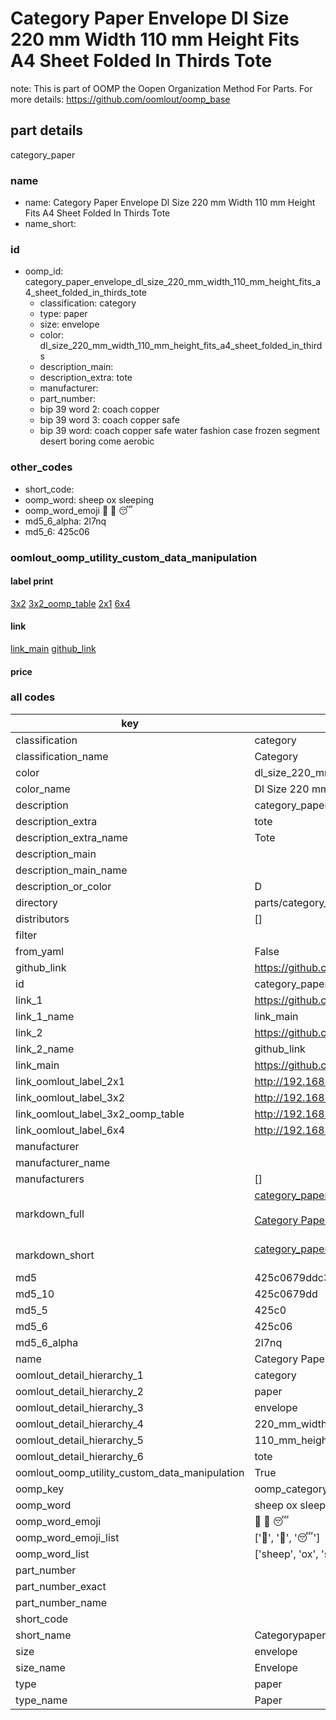 # Category Paper Envelope Dl Size 220 mm Width 110 mm Height Fits A4 Sheet Folded In Thirds Tote  

note: This is part of OOMP the Oopen Organization Method For Parts. For more details: https://github.com/oomlout/oomp_base

##  part details



category_paper

### name
* name: Category Paper Envelope Dl Size 220 mm Width 110 mm Height Fits A4 Sheet Folded In Thirds Tote
* name_short: 
### id
* oomp_id: category_paper_envelope_dl_size_220_mm_width_110_mm_height_fits_a4_sheet_folded_in_thirds_tote
  * classification: category
  * type: paper
  * size: envelope
  * color: dl_size_220_mm_width_110_mm_height_fits_a4_sheet_folded_in_thirds
  * description_main: 
  * description_extra: tote
  * manufacturer: 
  * part_number: 
  * bip 39 word 2: coach copper
  * bip 39 word 3: coach copper safe
  * bip 39 word: coach copper safe water fashion case frozen segment desert boring come aerobic

### other_codes
* short_code: 
* oomp_word: sheep ox sleeping
* oomp_word_emoji :sheep: :ox: :sleeping:
* md5_6_alpha: 2l7nq
* md5_6: 425c06






### oomlout_oomp_utility_custom_data_manipulation
#### label print
[3x2](http://192.168.1.245:1112/?label=oomp%202l7nq)
[3x2_oomp_table](http://192.168.1.107:1112/?label=oomp%202l7nq)
[2x1](http://192.168.1.242:1112/?label=oomp%202l7nq)
[6x4](http://192.168.1.55:1112/?label=oomp%202l7nq)    

#### link

[link_main](https://github.com/oomlout/oomlout_oomp_current_version_messy/tree/main/parts/category_paper_envelope_dl_size_220_mm_width_110_mm_height_fits_a4_sheet_folded_in_thirds_tote) [github_link](https://github.com/oomlout/oomlout_oomp_part_src/tree/main/parts/category_paper_envelope_dl_size_220_mm_width_110_mm_height_fits_a4_sheet_folded_in_thirds_tote)                             

#### price







### all codes 
| key | value |  
| --- | --- |  
| classification | category |  
| classification_name | Category |  
| color | dl_size_220_mm_width_110_mm_height_fits_a4_sheet_folded_in_thirds |  
| color_name | Dl Size 220 mm Width 110 mm Height Fits A4 Sheet Folded In Thirds |  
| description | category_paper |  
| description_extra | tote |  
| description_extra_name | Tote |  
| description_main |  |  
| description_main_name |  |  
| description_or_color | D  |  
| directory | parts/category_paper_envelope_dl_size_220_mm_width_110_mm_height_fits_a4_sheet_folded_in_thirds_tote |  
| distributors | [] |  
| filter |  |  
| from_yaml | False |  
| github_link | https://github.com/oomlout/oomlout_oomp_part_src/tree/main/parts/category_paper_envelope_dl_size_220_mm_width_110_mm_height_fits_a4_sheet_folded_in_thirds_tote |  
| id | category_paper_envelope_dl_size_220_mm_width_110_mm_height_fits_a4_sheet_folded_in_thirds_tote |  
| link_1 | https://github.com/oomlout/oomlout_oomp_current_version_messy/tree/main/parts/category_paper_envelope_dl_size_220_mm_width_110_mm_height_fits_a4_sheet_folded_in_thirds_tote |  
| link_1_name | link_main |  
| link_2 | https://github.com/oomlout/oomlout_oomp_part_src/tree/main/parts/category_paper_envelope_dl_size_220_mm_width_110_mm_height_fits_a4_sheet_folded_in_thirds_tote |  
| link_2_name | github_link |  
| link_main | https://github.com/oomlout/oomlout_oomp_current_version_messy/tree/main/parts/category_paper_envelope_dl_size_220_mm_width_110_mm_height_fits_a4_sheet_folded_in_thirds_tote |  
| link_oomlout_label_2x1 | http://192.168.1.242:1112/?label=oomp%202l7nq |  
| link_oomlout_label_3x2 | http://192.168.1.245:1112/?label=oomp%202l7nq |  
| link_oomlout_label_3x2_oomp_table | http://192.168.1.107:1112/?label=oomp%202l7nq |  
| link_oomlout_label_6x4 | http://192.168.1.55:1112/?label=oomp%202l7nq |  
| manufacturer |  |  
| manufacturer_name |  |  
| manufacturers | [] |  
| markdown_full | [category_paper_envelope_dl_size_220_mm_width_110_mm_height_fits_a4_sheet_folded_in_thirds_tote](https://github.com/oomlout/oomlout_oomp_current_version_messy/tree/main/parts/category_paper_envelope_dl_size_220_mm_width_110_mm_height_fits_a4_sheet_folded_in_thirds_tote)<br>[](https://github.com/oomlout/oomlout_oomp_current_version_messy/tree/main/parts/category_paper_envelope_dl_size_220_mm_width_110_mm_height_fits_a4_sheet_folded_in_thirds_tote)<br>[Category Paper Envelope Dl Size 220 Mm Width 110 Mm Height Fits A4 Sheet Folded In Thirds Tote](https://github.com/oomlout/oomlout_oomp_current_version_messy/tree/main/parts/category_paper_envelope_dl_size_220_mm_width_110_mm_height_fits_a4_sheet_folded_in_thirds_tote)<br><br> |  
| markdown_short | [category_paper_envelope_dl_size_220_mm_width_110_mm_height_fits_a4_sheet_folded_in_thirds_tote](https://github.com/oomlout/oomlout_oomp_current_version_messy/tree/main/parts/category_paper_envelope_dl_size_220_mm_width_110_mm_height_fits_a4_sheet_folded_in_thirds_tote)<br><br> |  
| md5 | 425c0679ddc32bb48ca9af7d7c0bf965 |  
| md5_10 | 425c0679dd |  
| md5_5 | 425c0 |  
| md5_6 | 425c06 |  
| md5_6_alpha | 2l7nq |  
| name | Category Paper Envelope Dl Size 220 mm Width 110 mm Height Fits A4 Sheet Folded In Thirds Tote |  
| oomlout_detail_hierarchy_1 | category |  
| oomlout_detail_hierarchy_2 | paper |  
| oomlout_detail_hierarchy_3 | envelope |  
| oomlout_detail_hierarchy_4 | 220_mm_width |  
| oomlout_detail_hierarchy_5 | 110_mm_height |  
| oomlout_detail_hierarchy_6 | tote |  
| oomlout_oomp_utility_custom_data_manipulation | True |  
| oomp_key | oomp_category_paper_envelope_dl_size_220_mm_width_110_mm_height_fits_a4_sheet_folded_in_thirds_tote |  
| oomp_word | sheep ox sleeping |  
| oomp_word_emoji | :sheep: :ox: :sleeping: |  
| oomp_word_emoji_list | [':sheep:', ':ox:', ':sleeping:'] |  
| oomp_word_list | ['sheep', 'ox', 'sleeping'] |  
| part_number |  |  
| part_number_exact |  |  
| part_number_name |  |  
| short_code |  |  
| short_name | Categorypaper |  
| size | envelope |  
| size_name | Envelope |  
| type | paper |  
| type_name | Paper |  
